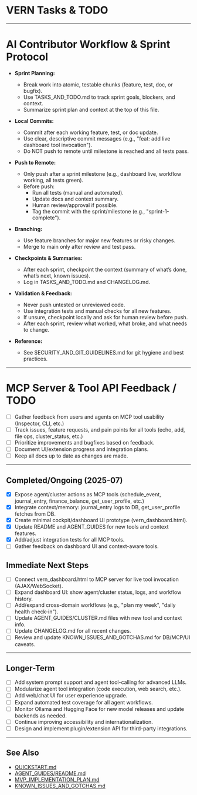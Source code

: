 # VERN Tasks & TODO

---

# AI Contributor Workflow & Sprint Protocol

- **Sprint Planning:**  
  - Break work into atomic, testable chunks (feature, test, doc, or bugfix).
  - Use TASKS_AND_TODO.md to track sprint goals, blockers, and context.
  - Summarize sprint plan and context at the top of this file.

- **Local Commits:**  
  - Commit after each working feature, test, or doc update.
  - Use clear, descriptive commit messages (e.g., "feat: add live dashboard tool invocation").
  - Do NOT push to remote until milestone is reached and all tests pass.

- **Push to Remote:**  
  - Only push after a sprint milestone (e.g., dashboard live, workflow working, all tests green).
  - Before push:  
    - Run all tests (manual and automated).
    - Update docs and context summary.
    - Human review/approval if possible.
    - Tag the commit with the sprint/milestone (e.g., "sprint-1-complete").

- **Branching:**  
  - Use feature branches for major new features or risky changes.
  - Merge to main only after review and test pass.

- **Checkpoints & Summaries:**  
  - After each sprint, checkpoint the context (summary of what’s done, what’s next, known issues).
  - Log in TASKS_AND_TODO.md and CHANGELOG.md.

- **Validation & Feedback:**  
  - Never push untested or unreviewed code.
  - Use integration tests and manual checks for all new features.
  - If unsure, checkpoint locally and ask for human review before push.
  - After each sprint, review what worked, what broke, and what needs to change.

- **Reference:**  
  - See SECURITY_AND_GIT_GUIDELINES.md for git hygiene and best practices.

---

# MCP Server & Tool API Feedback / TODO

- [ ] Gather feedback from users and agents on MCP tool usability (Inspector, CLI, etc.)
- [ ] Track issues, feature requests, and pain points for all tools (echo, add, file ops, cluster_status, etc.)
- [ ] Prioritize improvements and bugfixes based on feedback.
- [ ] Document UI/extension progress and integration plans.
- [ ] Keep all docs up to date as changes are made.

---

## Completed/Ongoing (2025-07)

- [x] Expose agent/cluster actions as MCP tools (schedule_event, journal_entry, finance_balance, get_user_profile, etc.)
- [x] Integrate context/memory: journal_entry logs to DB, get_user_profile fetches from DB.
- [x] Create minimal cockpit/dashboard UI prototype (vern_dashboard.html).
- [x] Update README and AGENT_GUIDES for new tools and context features.
- [x] Add/adjust integration tests for all MCP tools.
- [ ] Gather feedback on dashboard UI and context-aware tools.

## Immediate Next Steps

- [ ] Connect vern_dashboard.html to MCP server for live tool invocation (AJAX/WebSocket).
- [ ] Expand dashboard UI: show agent/cluster status, logs, and workflow history.
- [ ] Add/expand cross-domain workflows (e.g., "plan my week", "daily health check-in").
- [ ] Update AGENT_GUIDES/CLUSTER.md files with new tool and context info.
- [ ] Update CHANGELOG.md for all recent changes.
- [ ] Review and update KNOWN_ISSUES_AND_GOTCHAS.md for DB/MCP/UI caveats.

---

## Longer-Term

- [ ] Add system prompt support and agent tool-calling for advanced LLMs.
- [ ] Modularize agent tool integration (code execution, web search, etc.).
- [ ] Add web/chat UI for user experience upgrade.
- [ ] Expand automated test coverage for all agent workflows.
- [ ] Monitor Ollama and Hugging Face for new model releases and update backends as needed.
- [ ] Continue improving accessibility and internationalization.
- [ ] Design and implement plugin/extension API for third-party integrations.

---

## See Also

- [QUICKSTART.md](QUICKSTART.md)
- [AGENT_GUIDES/README.md](AGENT_GUIDES/README.md)
- [MVP_IMPLEMENTATION_PLAN.md](MVP_IMPLEMENTATION_PLAN.md)
- [KNOWN_ISSUES_AND_GOTCHAS.md](KNOWN_ISSUES_AND_GOTCHAS.md)
